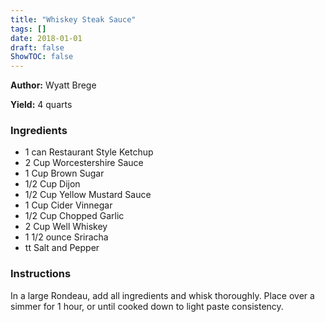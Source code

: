 ```yaml
---
title: "Whiskey Steak Sauce"
tags: []
date: 2018-01-01
draft: false
ShowTOC: false
---
```


**Author:** Wyatt Brege

**Yield:** 4 quarts


### Ingredients

-   1 can Restaurant Style Ketchup
-   2 Cup Worcestershire Sauce
-   1 Cup Brown Sugar
-   1/2 Cup Dijon
-   1/2 Cup Yellow Mustard Sauce
-   1 Cup Cider Vinnegar
-   1/2 Cup Chopped Garlic
-   2 Cup Well Whiskey
-   1 1/2 ounce Sriracha
-   tt Salt and Pepper

### Instructions 

In a large Rondeau, add all ingredients and whisk thoroughly. Place over
a simmer for 1 hour, or until cooked down to light paste consistency.
